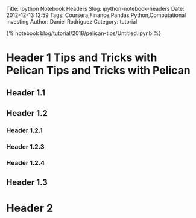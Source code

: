 Title: Ipython Notebook Headers
Slug: ipython-notebook-headers
Date: 2012-12-13 12:59
Tags: Coursera,Finance,Pandas,Python,Computational investing
Author: Daniel Rodriguez
Category: tutorial

{% notebook blog/tutorial/2018/pelican-tips/Untitled.ipynb %}

# Header 1 Tips and Tricks with Pelican Tips and Tricks with Pelican
## Header 1.1
## Header 1.2
### Header 1.2.1
### Header 1.2.3
### Header 1.2.4
## Header 1.3
# Header 2
